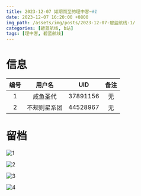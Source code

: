 ```yaml
---
title: 2023-12-07 如期而至的理中客~#1
date: 2023-12-07 16:20:00 +0800
img_path: /assets/img/posts/2023-12-07-碧蓝航线-1/
categories: [碧蓝航线, b站]
tags: [理中客, 碧蓝航线]
---
```


# 信息

| 编号 |    用户名    |   UID    | 备注 |
| :--: | :----------: | :------: | :--: |
|  1   |   咸鱼圣代   | 37891156 |  无  |
|  2   | 不规则星系团 | 44528967 |  无  |

# 留档

![1](1.jpg)

![2](2.jpg)

![3](3.jpg)

![4](4.jpg)